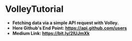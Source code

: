 # VolleyTutorial
- **Fetching data via a simple API request with Volley.**
- **Here Github's End Point:  https://api.github.com/users**
- **Medium Link: https://bit.ly/2lUJmXk**
